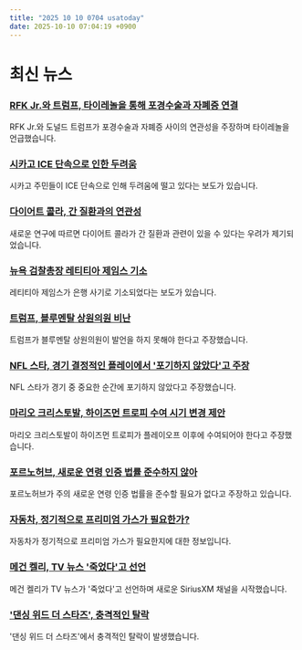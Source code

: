 ```yaml
---
title: "2025 10 10 0704 usatoday"
date: 2025-10-10 07:04:19 +0900
---
```


# 최신 뉴스
### [RFK Jr.와 트럼프, 타이레놀을 통해 포경수술과 자폐증 연결](https://www.usatoday.com/story/news/politics/2025/10/09/circumcision-autism-tylenol-kennedy-trump-rfk/86606151007/)
 RFK Jr.와 도널드 트럼프가 포경수술과 자폐증 사이의 연관성을 주장하며 타이레놀을 언급했습니다.
### [시카고 ICE 단속으로 인한 두려움](https://www.usatoday.com/story/news/nation/2025/10/09/baseball-ice-terror-trumps-chicago-blitz/86585872007/)
 시카고 주민들이 ICE 단속으로 인해 두려움에 떨고 있다는 보도가 있습니다.
### [다이어트 콜라, 간 질환과의 연관성](https://www.usatoday.com/story/life/health-wellness/2025/10/08/soda-diet-liver-disease-study-research/86579096007/)
 새로운 연구에 따르면 다이어트 콜라가 간 질환과 관련이 있을 수 있다는 우려가 제기되었습니다.
### [뉴욕 검찰총장 레티티아 제임스 기소](https://www.usatoday.com/story/news/politics/2025/10/09/new-york-attorney-general-letitia-james-indicted/86609055007/)
 레티티아 제임스가 은행 사기로 기소되었다는 보도가 있습니다.
### [트럼프, 블루멘탈 상원의원 비난](https://www.usatoday.com/story/news/politics/2025/10/09/trump-blumenthal/86579938007/)
 트럼프가 블루멘탈 상원의원이 발언을 하지 못해야 한다고 주장했습니다.
### [NFL 스타, 경기 결정적인 플레이에서 '포기하지 않았다'고 주장](https://www.usatoday.com/story/sports/nfl/chiefs/2025/10/09/chris-jones-kansas-city-chiefs-jacksonville-jaguars/86605855007/)
 NFL 스타가 경기 중 중요한 순간에 포기하지 않았다고 주장했습니다.
### [마리오 크리스토발, 하이즈먼 트로피 수여 시기 변경 제안](https://www.usatoday.com/story/sports/ncaaf/2025/10/09/mario-cristobal-believes-heisman-trophy-should-be-awarded-after-playoffs/86610077007/)
 마리오 크리스토발이 하이즈먼 트로피가 플레이오프 이후에 수여되어야 한다고 주장했습니다.
### [포르노허브, 새로운 연령 인증 법률 준수하지 않아](https://www.usatoday.com/story/money/legal/2025/10/08/pornhub-age-verification-laws/86574985007/)
 포르노허브가 주의 새로운 연령 인증 법률을 준수할 필요가 없다고 주장하고 있습니다.
### [자동차, 정기적으로 프리미엄 가스가 필요한가?](https://www.usatoday.com/story/cars/maintenance/2025/10/09/does-my-car-need-regular-premium-gas/86598503007/)
 자동차가 정기적으로 프리미엄 가스가 필요한지에 대한 정보입니다.
### [메건 켈리, TV 뉴스 '죽었다'고 선언](https://www.usatoday.com/story/entertainment/celebrities/2025/10/09/megyn-kelly-show-siriusxm-channel/86599952007/)
 메건 켈리가 TV 뉴스가 '죽었다'고 선언하며 새로운 SiriusXM 채널을 시작했습니다.
### ['댄싱 위드 더 스타즈', 충격적인 탈락](https://www.usatoday.com/story/entertainment/tv/2025/10/08/dancing-with-the-stars-elimination-hilaria-baldwin/86580299007/)
 '댄싱 위드 더 스타즈'에서 충격적인 탈락이 발생했습니다.
